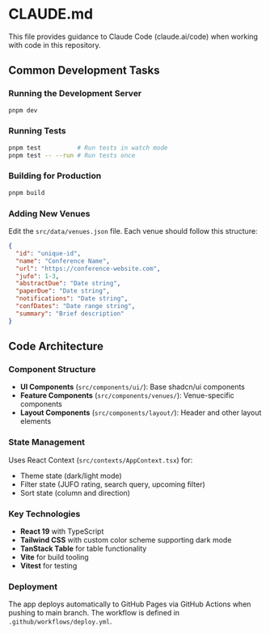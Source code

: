 # CLAUDE.md

This file provides guidance to Claude Code (claude.ai/code) when working with code in this repository.

## Common Development Tasks

### Running the Development Server
```bash
pnpm dev
```

### Running Tests
```bash
pnpm test          # Run tests in watch mode
pnpm test -- --run # Run tests once
```

### Building for Production
```bash
pnpm build
```

### Adding New Venues
Edit the `src/data/venues.json` file. Each venue should follow this structure:
```json
{
  "id": "unique-id",
  "name": "Conference Name",
  "url": "https://conference-website.com",
  "jufo": 1-3,
  "abstractDue": "Date string",
  "paperDue": "Date string",
  "notifications": "Date string",
  "confDates": "Date range string",
  "summary": "Brief description"
}
```

## Code Architecture

### Component Structure
- **UI Components** (`src/components/ui/`): Base shadcn/ui components
- **Feature Components** (`src/components/venues/`): Venue-specific components
- **Layout Components** (`src/components/layout/`): Header and other layout elements

### State Management
Uses React Context (`src/contexts/AppContext.tsx`) for:
- Theme state (dark/light mode)
- Filter state (JUFO rating, search query, upcoming filter)
- Sort state (column and direction)

### Key Technologies
- **React 19** with TypeScript
- **Tailwind CSS** with custom color scheme supporting dark mode
- **TanStack Table** for table functionality
- **Vite** for build tooling
- **Vitest** for testing

### Deployment
The app deploys automatically to GitHub Pages via GitHub Actions when pushing to main branch. The workflow is defined in `.github/workflows/deploy.yml`.